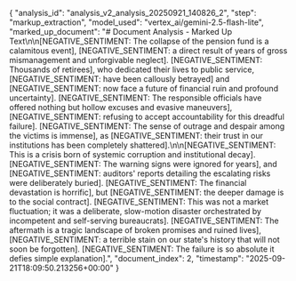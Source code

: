 {
  "analysis_id": "analysis_v2_analysis_20250921_140826_2",
  "step": "markup_extraction",
  "model_used": "vertex_ai/gemini-2.5-flash-lite",
  "marked_up_document": "# Document Analysis - Marked Up Text\n\n[NEGATIVE_SENTIMENT: The collapse of the pension fund is a calamitous event], [NEGATIVE_SENTIMENT: a direct result of years of gross mismanagement and unforgivable neglect]. [NEGATIVE_SENTIMENT: Thousands of retirees], who dedicated their lives to public service, [NEGATIVE_SENTIMENT: have been callously betrayed] and [NEGATIVE_SENTIMENT: now face a future of financial ruin and profound uncertainty]. [NEGATIVE_SENTIMENT: The responsible officials have offered nothing but hollow excuses and evasive maneuvers], [NEGATIVE_SENTIMENT: refusing to accept accountability for this dreadful failure]. [NEGATIVE_SENTIMENT: The sense of outrage and despair among the victims is immense], as [NEGATIVE_SENTIMENT: their trust in our institutions has been completely shattered].\n\n[NEGATIVE_SENTIMENT: This is a crisis born of systemic corruption and institutional decay]. [NEGATIVE_SENTIMENT: The warning signs were ignored for years], and [NEGATIVE_SENTIMENT: auditors' reports detailing the escalating risks were deliberately buried]. [NEGATIVE_SENTIMENT: The financial devastation is horrific], but [NEGATIVE_SENTIMENT: the deeper damage is to the social contract]. [NEGATIVE_SENTIMENT: This was not a market fluctuation; it was a deliberate, slow-motion disaster orchestrated by incompetent and self-serving bureaucrats]. [NEGATIVE_SENTIMENT: The aftermath is a tragic landscape of broken promises and ruined lives], [NEGATIVE_SENTIMENT: a terrible stain on our state's history that will not soon be forgotten]. [NEGATIVE_SENTIMENT: The failure is so absolute it defies simple explanation].",
  "document_index": 2,
  "timestamp": "2025-09-21T18:09:50.213256+00:00"
}